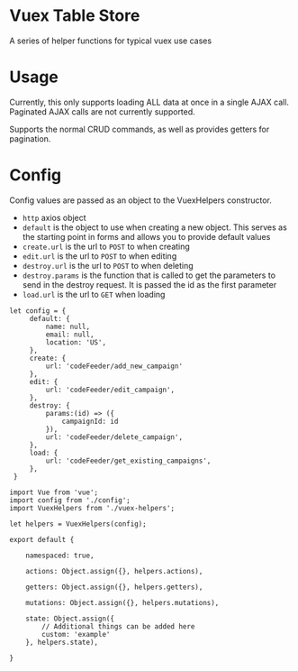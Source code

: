 # Vuex Table Store

A series of helper functions for typical vuex use cases

# Usage

Currently, this only supports loading ALL data at once in a single AJAX call.
Paginated AJAX calls are not currently supported.

Supports the normal CRUD commands, as well as provides getters for pagination.

# Config

Config values are passed as an object to the VuexHelpers constructor.

* `http` axios object
* `default` is the object to use when creating a new object. This serves as the
starting point in forms and allows you to provide default values
* `create.url` is the url to `POST` to when creating
* `edit.url` is the url to `POST` to when editing
* `destroy.url` is the url to `POST` to when deleting
* `destroy.params` is the function that is called to get the parameters to send in
the destroy request. It is passed the id as the first parameter
* `load.url` is the url to `GET` when loading

```
let config = {
     default: {
         name: null,
         email: null,
         location: 'US',
     },
     create: {
         url: 'codeFeeder/add_new_campaign'
     },
     edit: {
         url: 'codeFeeder/edit_campaign',
     },
     destroy: {
         params:(id) => ({
             campaignId: id
         }),
         url: 'codeFeeder/delete_campaign',
     },
     load: {
         url: 'codeFeeder/get_existing_campaigns',
     },
 }
```

```
import Vue from 'vue';
import config from './config';
import VuexHelpers from './vuex-helpers';

let helpers = VuexHelpers(config);

export default {

    namespaced: true,

    actions: Object.assign({}, helpers.actions),

    getters: Object.assign({}, helpers.getters),

    mutations: Object.assign({}, helpers.mutations),

    state: Object.assign({
        // Additional things can be added here
        custom: 'example'
    }, helpers.state),

}
```